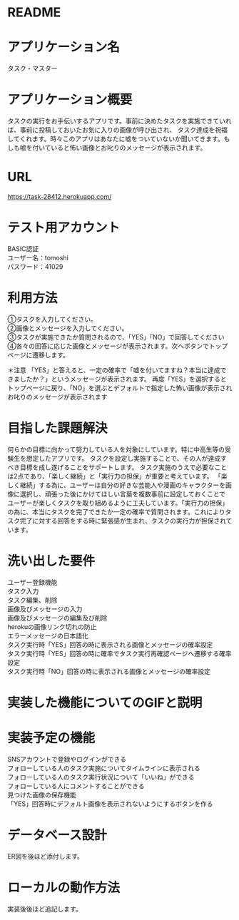 # README

# アプリケーション名
タスク・マスター

# アプリケーション概要
タスクの実行をお手伝いするアプリです。事前に決めたタスクを実施できていれば、事前に投稿しておいたお気に入りの画像が呼び出され、
タスク達成を祝福してくれます。時々このアプリはあなたに嘘をついていないか聞いてきます。もしも嘘を付いていると怖い画像とお叱りのメッセージが表示されます。

# URL
https://task-28412.herokuapp.com/

# テスト用アカウント
BASIC認証  
ユーザー名：tomoshi  
パスワード：41029  

# 利用方法
①タスクを入力してください。  
②画像とメッセージを入力してください。  
③タスクが実施できたか質問されるので、「YES」「NO」で回答してください  
④各々の回答に応じた画像とメッセージが表示されます。次へボタンでトップページに遷移します。  

＊注意
「YES」と答えると、一定の確率で「嘘を付いてますね？本当に達成できましたか？」というメッセージが表示されます。
再度「YES」を選択するとトップページに戻り、「NO」を選ぶとデフォルトで指定した怖い画像が表示されお叱りのメッセージが表示されます  

# 目指した課題解決
何らかの目標に向かって努力している人を対象にしています。特に中高生等の受験生を想定したアプリです。
タスクを設定し実施することで、その人が達成すべき目標を成し遂げることをサポートします。
タスク実施のうえで必要なことは2点であり、「楽しく継続」と「実行力の担保」が重要と考えています。
「楽しく継続」する為に、ユーザーは自分の好きな芸能人や漫画のキャラクターを画像に選択し、頑張った後にかけてほしい言葉を複数事前に設定しておくことで
ユーザーが楽しくタスクを取り組めるように工夫しています。「実行力の担保」の為に、本当にタスクを完了できたか一定の確率で質問されます。これによりタスク完了に対する回答をする時に緊張感が生まれ、タスクの実行力が担保されています。

# 洗い出した要件
ユーザー登録機能  
タスク入力  
タスク編集、削除  
画像及びメッセージの入力  
画像及びメッセージの編集及び削除  
herokuの画像リンク切れの防止  
エラーメッセージの日本語化  
タスク実行時「YES」回答の時に表示される画像とメッセージの確率設定  
タスク実行時「YES」回答の時に確率でタスク実行再確認ページへ遷移する確率設定  
タスク実行時「NO」回答の時に表示される画像とメッセージの確率設定  


# 実装した機能についてのGIFと説明


# 実装予定の機能
SNSアカウントで登録やログインができる  
フォローしている人のタスク実施についてタイムラインに表示される  
フォローしている人のタスク実行状況について「いいね」ができる  
フォローしている人にコメントすることができる  
見つけた画像の保存機能  
「YES」回答時にデフォルト画像を表示されないようにするボタンを作る  

# データベース設計
ER図を後ほど添付します。

# ローカルの動作方法
実装後後ほど追記します。





